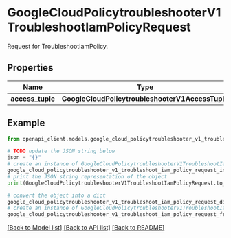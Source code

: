 # GoogleCloudPolicytroubleshooterV1TroubleshootIamPolicyRequest

Request for TroubleshootIamPolicy.

## Properties

Name | Type | Description | Notes
------------ | ------------- | ------------- | -------------
**access_tuple** | [**GoogleCloudPolicytroubleshooterV1AccessTuple**](GoogleCloudPolicytroubleshooterV1AccessTuple.md) |  | [optional] 

## Example

```python
from openapi_client.models.google_cloud_policytroubleshooter_v1_troubleshoot_iam_policy_request import GoogleCloudPolicytroubleshooterV1TroubleshootIamPolicyRequest

# TODO update the JSON string below
json = "{}"
# create an instance of GoogleCloudPolicytroubleshooterV1TroubleshootIamPolicyRequest from a JSON string
google_cloud_policytroubleshooter_v1_troubleshoot_iam_policy_request_instance = GoogleCloudPolicytroubleshooterV1TroubleshootIamPolicyRequest.from_json(json)
# print the JSON string representation of the object
print(GoogleCloudPolicytroubleshooterV1TroubleshootIamPolicyRequest.to_json())

# convert the object into a dict
google_cloud_policytroubleshooter_v1_troubleshoot_iam_policy_request_dict = google_cloud_policytroubleshooter_v1_troubleshoot_iam_policy_request_instance.to_dict()
# create an instance of GoogleCloudPolicytroubleshooterV1TroubleshootIamPolicyRequest from a dict
google_cloud_policytroubleshooter_v1_troubleshoot_iam_policy_request_from_dict = GoogleCloudPolicytroubleshooterV1TroubleshootIamPolicyRequest.from_dict(google_cloud_policytroubleshooter_v1_troubleshoot_iam_policy_request_dict)
```
[[Back to Model list]](../README.md#documentation-for-models) [[Back to API list]](../README.md#documentation-for-api-endpoints) [[Back to README]](../README.md)


